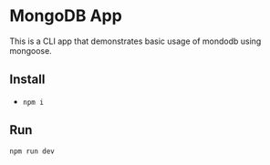 # MongoDB App

This is a CLI app that demonstrates basic usage of mondodb using mongoose.

## Install

* ``` npm i ```

## Run

``` npm run dev ```
